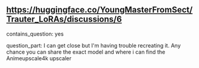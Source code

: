 ## https://huggingface.co/YoungMasterFromSect/Trauter_LoRAs/discussions/6

contains_question: yes

question_part: I can get close but I'm having trouble recreating it. Any chance you can share the exact model and where i can find the Animeupscale4k upscaler